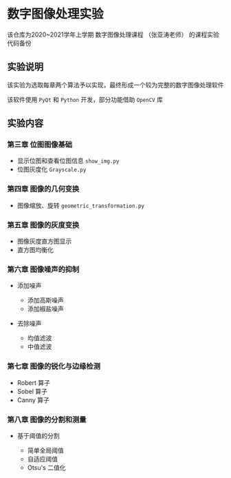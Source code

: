 # 数字图像处理实验

该仓库为2020~2021学年上学期 数字图像处理课程 （张亚涛老师） 的课程实验代码备份

## 实验说明

该实验为选取每章两个算法予以实现，最终形成一个较为完整的数字图像处理软件

该软件使用 `PyQt` 和 `Python` 开发，部分功能借助 `OpenCV` 库

## 实验内容

### 第三章 位图图像基础

- 显示位图和查看位图信息 `show_img.py`
- 位图灰度化 `Grayscale.py`

### 第四章 图像的几何变换

- 图像缩放、旋转 `geometric_transformation.py`

### 第五章 图像的灰度变换

- 图像灰度直方图显示
- 直方图均衡化

### 第六章 图像噪声的抑制

- 添加噪声

    - 添加高斯噪声
    - 添加椒盐噪声

- 去除噪声

    - 均值滤波
    - 中值滤波

### 第七章 图像的锐化与边缘检测

- Robert 算子
- Sobel 算子
- Canny 算子

### 第八章 图像的分割和测量

- 基于阈值的分割

  - 简单全局阈值
  - 自适应阈值
  - Otsu's 二值化
